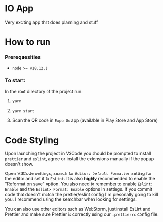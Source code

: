 # IO App

Very exciting app that does planning and stuff

# How to run

### Prerequesities

- `node >= v18.12.1`

### To start:
In the root directory of the project run:
1. ```javascript
   yarn
   ```

2. ```javascript
   yarn start
   ```
3. Scan the QR code in `Expo Go` app (available in Play Store and App Store)

# Code Styling

Upon launching the project in VSCode you should be prompted to install `prettier` and `eslint`, agree or install the extensions manually if the popup doesn't show.

Open VSCode settings, search for `Editor: Default Formatter` setting for the editor and set it to `EsLint`. It is also **highly** recommended to enable the "Reformat on save" option.
You also need to remember to enable `Eslint: Enable` and the `Eslint> Format: Enable` options in settings. If you commit code that doesn't match the prettier/eslint config I'm presonally going to kill you. I recommend using the searchbar when looking for settings.

You can also use other editors such as WebStorm, just install EsLint and Prettier and make sure Prettier is correctly using our `.prettierrc` config file.
